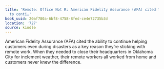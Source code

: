 ```yaml
---
title: 'Remote: Office Not R: American Fidelity Assurance (AFA) cited the ability
  to conti…'
book_uuid: 20af780a-6bf8-4758-8fed-ce4e72735b3d
location: '727'
source: kindle
---
```


American Fidelity Assurance (AFA) cited the ability to continue helping customers even during disasters as a key reason they’re sticking with remote work. When they needed to close their headquarters in Oklahoma City for inclement weather, their remote workers all worked from home and customers never knew the difference.